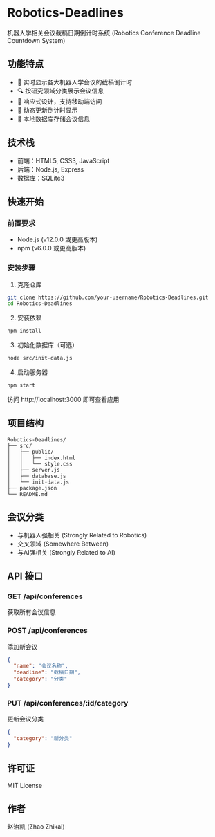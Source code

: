 # Robotics-Deadlines

机器人学相关会议截稿日期倒计时系统 (Robotics Conference Deadline Countdown System)

## 功能特点

- 📅 实时显示各大机器人学会议的截稿倒计时
- 🔍 按研究领域分类展示会议信息
- 📱 响应式设计，支持移动端访问
- 🔄 动态更新倒计时显示
- 💾 本地数据库存储会议信息

## 技术栈

- 前端：HTML5, CSS3, JavaScript
- 后端：Node.js, Express
- 数据库：SQLite3

## 快速开始

### 前置要求

- Node.js (v12.0.0 或更高版本)
- npm (v6.0.0 或更高版本)

### 安装步骤

1. 克隆仓库
```bash
git clone https://github.com/your-username/Robotics-Deadlines.git
cd Robotics-Deadlines
```

2. 安装依赖
```bash
npm install
```

3. 初始化数据库（可选）
```bash
node src/init-data.js
```

4. 启动服务器
```bash
npm start
```

访问 http://localhost:3000 即可查看应用

## 项目结构

```
Robotics-Deadlines/
├── src/
│   ├── public/
│   │   ├── index.html
│   │   └── style.css
│   ├── server.js
│   ├── database.js
│   └── init-data.js
├── package.json
└── README.md
```

## 会议分类

- 与机器人强相关 (Strongly Related to Robotics)
- 交叉领域 (Somewhere Between)
- 与AI强相关 (Strongly Related to AI)

## API 接口

### GET /api/conferences
获取所有会议信息

### POST /api/conferences
添加新会议
```json
{
  "name": "会议名称",
  "deadline": "截稿日期",
  "category": "分类"
}
```

### PUT /api/conferences/:id/category
更新会议分类
```json
{
  "category": "新分类"
}
```

## 许可证

MIT License

## 作者

赵治凯 (Zhao Zhikai)